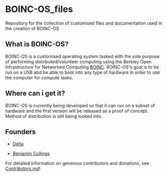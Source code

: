 # BOINC-OS_files

Repository for the collection of customised files and documentation used in the creation of BOINC-OS

## What is BOINC-OS?

BOINC-OS is a customised operating system tasked with the sole purpose of performing distributed/volunteer computing using the Berkley Open Infrastructure for Networked Computing [BOINC](https://boinc.berkeley.edu). BOINC-OS's goal is to be run on a USB abd be able to boot into any type of hardware in order to use the computer for compute tasks.

## Where can i get it?

BOINC-OS is currently being developed so that it can run on a subset of hardware and the first version will be released as a proof of concept. Method of distribution is still being looked into.

## Founders

- [Delta](https://github.com/delta1512)

- [Benjamin Collings](https://github.com/Aurailus)

For detailed information on generous contributors and donations, see [Contributors.md](./Contributors.md)!
